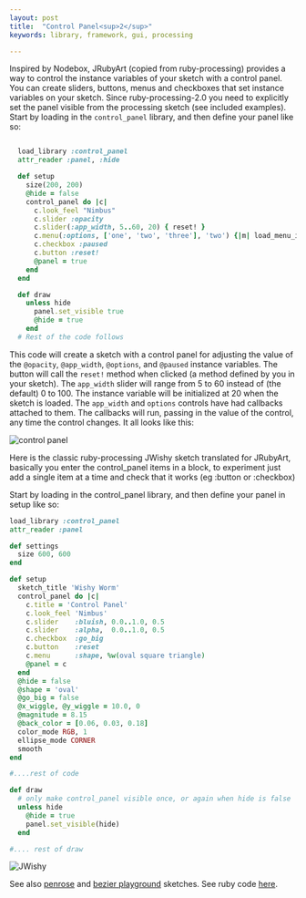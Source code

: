 ```yaml
---
layout: post
title:  "Control Panel<sup>2</sup>"
keywords: library, framework, gui, processing

---
```

Inspired by Nodebox, JRubyArt (copied from ruby-processing) provides a way to control the instance variables of your sketch with a control panel. You can create sliders, buttons, menus and checkboxes that set instance variables on your sketch. Since ruby-processing-2.0 you need to explicitly set the panel visible from the processing sketch (see included examples). Start by loading in the `control_panel` library, and then define your panel like so:

``` ruby

  load_library :control_panel
  attr_reader :panel, :hide

  def setup
    size(200, 200)
    @hide = false
    control_panel do |c|
      c.look_feel "Nimbus"
      c.slider :opacity
      c.slider(:app_width, 5..60, 20) { reset! }
      c.menu(:options, ['one', 'two', 'three'], 'two') {|m| load_menu_item(m) }
      c.checkbox :paused
      c.button :reset!
      @panel = true
    end
  end

  def draw
    unless hide
      panel.set_visible true
      @hide = true
    end
  # Rest of the code follows

```

This code will create a sketch with a control panel for adjusting the value of the `@opacity`, `@app_width`, `@options`, and `@paused` instance variables. The button will call the `reset!` method when clicked (a method defined by you in your sketch). The `app_width` slider will range from 5 to 60 instead of (the default) 0 to 100. The instance variable will be initialized at 20 when the sketch is loaded. The `app_width` and `options` controls have had callbacks attached to them. The callbacks will run, passing in the value of the control, any time the control changes. It all looks like this:

![control panel](http://s3.amazonaws.com/jashkenas/images/control_panel.png)

Here is the classic ruby-processing JWishy sketch translated for JRubyArt, basically you enter the control_panel items in a block, to experiment just add a single item at a time and check that it works (eg :button or :checkbox)

Start by loading in the control_panel library, and then define your panel in setup like so:

```ruby
load_library :control_panel
attr_reader :panel

def settings
  size 600, 600
end

def setup
  sketch_title 'Wishy Worm'
  control_panel do |c|
    c.title = 'Control Panel'
    c.look_feel 'Nimbus'
    c.slider    :bluish, 0.0..1.0, 0.5
    c.slider    :alpha,  0.0..1.0, 0.5
    c.checkbox  :go_big
    c.button    :reset
    c.menu      :shape, %w(oval square triangle)
    @panel = c
  end
  @hide = false
  @shape = 'oval'
  @go_big = false
  @x_wiggle, @y_wiggle = 10.0, 0
  @magnitude = 8.15
  @back_color = [0.06, 0.03, 0.18]
  color_mode RGB, 1
  ellipse_mode CORNER
  smooth
end

#....rest of code

def draw
  # only make control_panel visible once, or again when hide is false
  unless hide
    @hide = true
    panel.set_visible(hide)
  end

#.... rest of draw
```
![JWishy]({{site.github.url}}/assets/jwishy.png)

See also [penrose](https://github.com/ruby-processing/JRubyArt-examples/blob/master/processing_app/library/vecmath/vec2d/penrose.rb) and [bezier playground](https://github.com/ruby-processing/JRubyArt-examples/blob/master/contributed/bezier_playground.rb) sketches. See ruby code [here](https://github.com/ruby-processing/JRubyArt/blob/master/library/control_panel/control_panel.rb).
